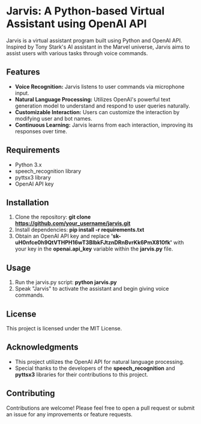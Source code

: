 # Jarvis: A Python-based Virtual Assistant using OpenAI API
Jarvis is a virtual assistant program built using Python and OpenAI API. Inspired by Tony Stark's AI assistant in the Marvel universe, Jarvis aims to assist users with various tasks through voice commands.

## Features
- **Voice Recognition:** Jarvis listens to user commands via microphone input.
- **Natural Language Processing:** Utilizes OpenAI's powerful text generation model to understand and respond to user queries naturally.
- **Customizable Interaction:** Users can customize the interaction by modifying user and bot names.
- **Continuous Learning:** Jarvis learns from each interaction, improving its responses over time.

## Requirements
- Python 3.x
- speech_recognition library
- pyttsx3 library
- OpenAI API key

## Installation
1. Clone the repository: **git clone https://github.com/your_username/jarvis.git**
2. Install dependencies: **pip install -r requirements.txt**
3. Obtain an OpenAI API key and replace **'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'** with your key in the **openai.api_key** variable within the **jarvis.py** file.

## Usage
1. Run the jarvis.py script: **python jarvis.py**
2. Speak "Jarvis" to activate the assistant and begin giving voice commands.

## License
This project is licensed under the MIT License.

## Acknowledgments
- This project utilizes the OpenAI API for natural language processing.
- Special thanks to the developers of the **speech_recognition** and **pyttsx3** libraries for their contributions to this project.

## Contributing
Contributions are welcome! Please feel free to open a pull request or submit an issue for any improvements or feature requests.

